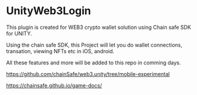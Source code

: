 # UnityWeb3Login


This plugin is created for WEB3 crypto wallet solution using Chain safe SDK for UNITY.

Using the chain safe SDK, this Project will let you do wallet connections, transation, viewing NFTs etc in iOS, android.


All these features and more will be added to this repo in comming days.


https://github.com/chainSafe/web3.unity/tree/mobile-experimental


https://chainsafe.github.io/game-docs/
